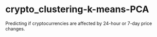 # crypto_clustering-k-means-PCA
Predicting if cryptocurrencies are affected by 24-hour or 7-day price changes.
